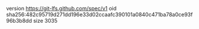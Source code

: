 version https://git-lfs.github.com/spec/v1
oid sha256:482c95719d271dd196e33d02ccaafc390101a0840c471ba78a0ce93f96b3b8dd
size 3035

